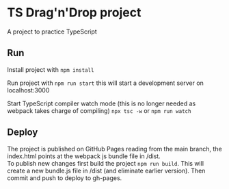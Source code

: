 # TS Drag'n'Drop project

A project to practice TypeScript

## Run

Install project with `npm install`

Run project with `npm run start` this will start a development server on localhost:3000

Start TypeScript compiler watch mode (this is no longer needed as webpack takes charge of compiling)
`npx tsc -w` or `npm run watch`

## Deploy

The project is published on GitHub Pages reading from the main branch, the index.html points at the webpack js bundle file in /dist.  
To publish new changes first build the project `npm run build`. This will create a new bundle.js file in /dist (and eliminate earlier version). Then commit and push to deploy to gh-pages.
